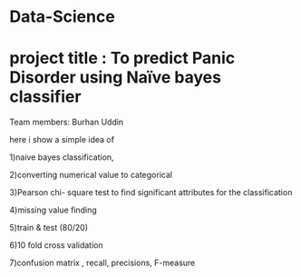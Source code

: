 # Data-Science
# project title : To predict Panic Disorder using Naïve bayes classifier
Team members:  Burhan Uddin 

here i show a simple idea of

1)naive bayes classification,

2)converting numerical value to categorical

3)Pearson chi- square test to find significant attributes for the classification

4)missing value finding

5)train & test (80/20)

6)10 fold cross validation

7)confusion matrix , recall, precisions, F-measure

